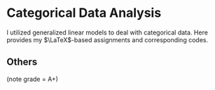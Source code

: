 # Categorical Data Analysis

I utilized generalized linear models to deal with categorical data. Here provides my $\LaTeX$-based assignments and corresponding codes.

## Others

(note grade = A+)
